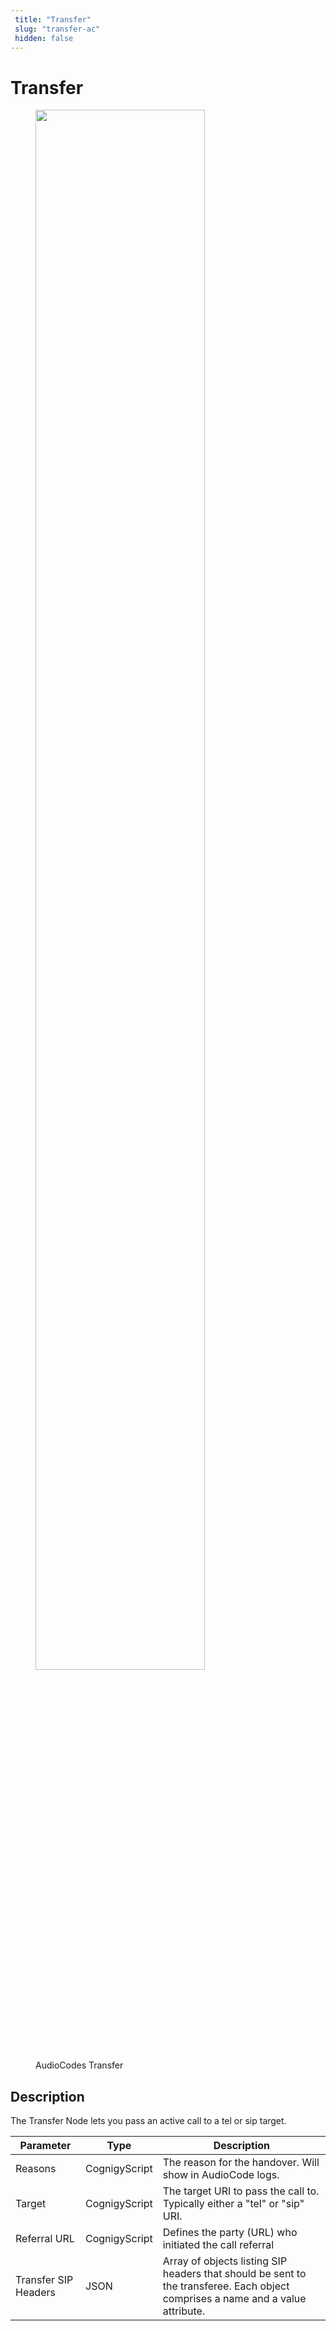 ```yaml
---
 title: "Transfer" 
 slug: "transfer-ac" 
 hidden: false 
---
```

# Transfer

<figure>
  <img class="image-center" src="{{config.site_url}}ai/flow-nodes/images/audiocodes/transfer.png" width="80%" />
  <figcaption>AudioCodes Transfer</figcaption>
</figure>

## Description
<div class="divider"></div>
The Transfer Node lets you pass an active call to a tel or sip target.

| Parameter            | Type          | Description                                                                                                                     |
|----------------------|---------------|---------------------------------------------------------------------------------------------------------------------------------|
| Reasons              | CognigyScript | The reason for the handover. Will show in AudioCode logs.                                                                       |
| Target               | CognigyScript | The target URI to pass the call to. Typically either a "tel" or "sip" URI.                                                      |
| Referral URL         | CognigyScript | Defines the party (URL) who initiated the call referral                                                                         |
| Transfer SIP Headers | JSON          | Array of objects listing SIP headers that should be sent to the transferee. Each object comprises a name and a value attribute. |
